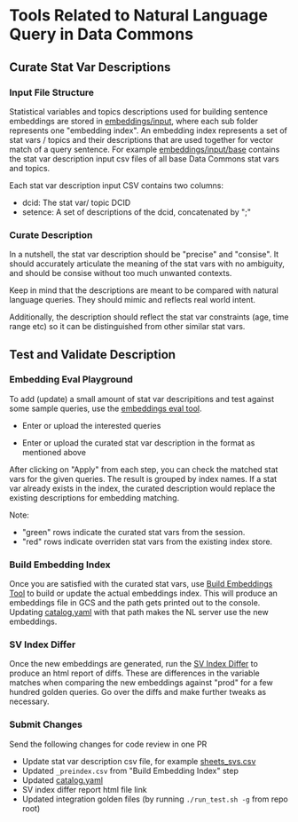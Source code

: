 # Tools Related to Natural Language Query in Data Commons

## Curate Stat Var Descriptions

### Input File Structure

Statistical variables and topics descriptions used for building sentence
embeddings are stored in [embeddings/input](./embeddings/input/), where each sub
folder represents one "embedding index". An embedding index represents a set of
stat vars / topics and their descriptions that are used together for vector
match of a query sentence. For example
[embeddings/input/base](./embeddings/input/base/) contains the stat var
description input csv files of all base Data Commons stat vars and topics.

Each stat var description input CSV contains two columns:

- dcid: The stat var/ topic DCID
- setence: A set of descriptions of the dcid, concatenated by ";"

### Curate Description

In a nutshell, the stat var description should be "precise" and "consise". It
should accurately articulate the meaning of the stat vars with no ambiguity, and
should be consise without too much unwanted contexts.

Keep in mind that the descriptions are meant to be compared with natural
language queries. They should mimic and reflects real world intent.

Additionally, the description should reflect the stat var constraints (age,
time range etc) so it can be distinguished from other similar stat vars.

## Test and Validate Description

### Embedding Eval Playground

To add (update) a small amount of stat var descripitions and test against some
sample queries, use the [embeddings eval
tool](https://autopush.datacommons.org/nl/eval/embeddings).

- Enter or upload the interested queries

- Enter or upload the curated stat var description in the format as mentioned
  above

After clicking on "Apply" from each step, you can check the matched stat vars
for the given queries. The result is grouped by index names. If a stat var
already exists in the index, the curated description would replace the existing
descriptions for embedding matching.

Note:

- "green" rows indicate the curated stat vars from the session.
- "red" rows indicate overriden stat vars from the existing index store.

### Build Embedding Index

Once you are satisfied with the curated stat vars, use [Build Embeddings
Tool](./embeddings/README.md) to build or update the actual embeddings index.
This will produce an embeddings file in GCS and the path gets printed out to the
console. Updating [catalog.yaml](../../deploy/nl/catalog.yaml) with that path
makes the NL server use the new embeddings.

### SV Index Differ

Once the new embeddings are generated, run the [SV Index
Differ](./svindex_differ/README.md) to produce an html report of diffs. These
are differences in the variable matches when comparing the new embeddings
against "prod" for a few hundred golden queries. Go over the diffs and make
further tweaks as necessary.

### Submit Changes

Send the following changes for code review in one PR

- Update stat var description csv file, for example
  [sheets_svs.csv](./embeddings/input/base/sheets_svs.csv)
- Updated `_preindex.csv` from "Build Embedding Index" step
- Updated [catalog.yaml](../../deploy/nl/catalog.yaml)
- SV index differ report html file link
- Updated integration golden files (by running `./run_test.sh -g` from repo
  root)
